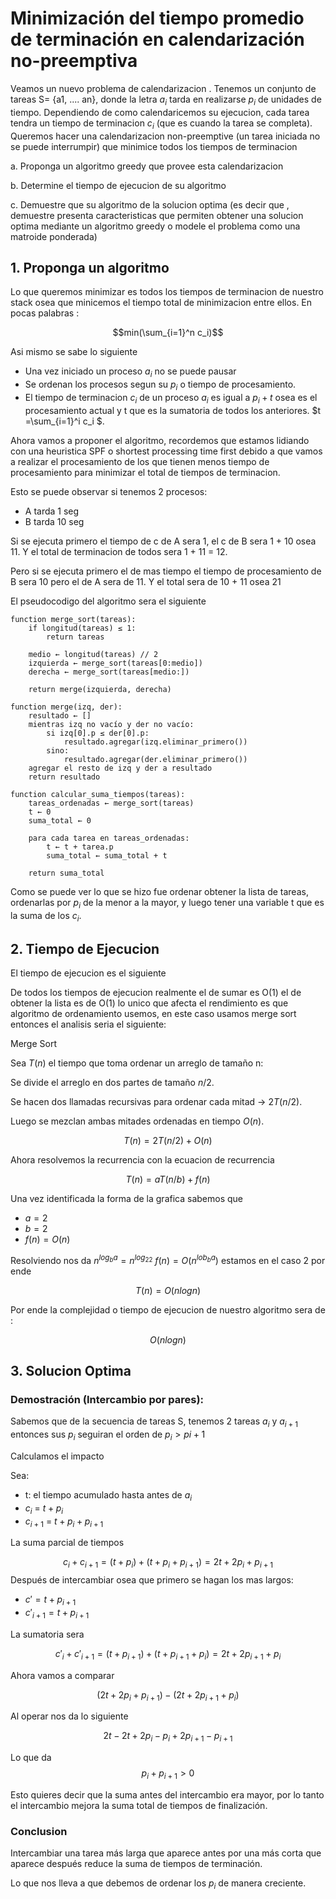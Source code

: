 # Minimización del tiempo promedio de terminación en calendarización no-preemptiva

Veamos un nuevo problema de calendarizacion . Tenemos un conjunto de tareas S= {a1, .... an}, donde la letra $a_i$ tarda en realizarse $p_i$ de unidades de tiempo. Dependiendo de como calendaricemos su ejecucion, cada tarea tendra un tiempo de terminacion $c_i$ (que es cuando la tarea se completa). Queremos hacer una calendarizacion non-preemptive (un tarea iniciada no se puede interrumpir) que minimice todos los tiempos de terminacion

a. Proponga un algoritmo greedy que provee esta calendarizacion

b. Determine el tiempo de ejecucion de su algoritmo

c. Demuestre que su algoritmo de la solucion optima (es decir que , demuestre presenta caracteristicas que permiten obtener una solucion optima mediante un algoritmo greedy o modele el problema como una matroide ponderada)

## 1. Proponga un algoritmo

Lo que queremos minimizar es todos los tiempos de terminacion de nuestro stack osea que minicemos el tiempo total de minimizacion entre ellos. En pocas palabras :

$$min(\sum_{i=1}^n c_i)$$

Asi mismo se sabe lo siguiente

- Una vez iniciado un proceso $a_i$ no se puede pausar
- Se ordenan los procesos segun su $p_i$ o tiempo de procesamiento. 
- El tiempo de terminacion $c_i$ de un proceso $a_i$ es igual a $p_i + t$ osea es el procesamiento actual y t que es la sumatoria de todos los anteriores. $t =\sum_{i=1}^i c_i $.

Ahora vamos a proponer el algoritmo, recordemos que estamos lidiando con una heuristica SPF o shortest processing time first debido a que vamos a realizar el procesamiento de los que tienen menos tiempo de procesamiento para minimizar el total de tiempos de terminacion. 

Esto se puede observar si tenemos 2 procesos:

- A tarda 1 seg
- B tarda 10 seg

Si se ejecuta primero el tiempo de c de A sera 1, el c de B sera 1 + 10 osea 11. Y el total de terminacion de todos sera 1 + 11  = 12.

Pero si se ejecuta primero el de mas tiempo el tiempo de procesamiento de B sera 10 pero el de A sera de 11. Y el total sera de 10 + 11 osea 21


El pseudocodigo del algoritmo sera el siguiente

```plaintext
function merge_sort(tareas):
    if longitud(tareas) ≤ 1:
        return tareas

    medio ← longitud(tareas) // 2
    izquierda ← merge_sort(tareas[0:medio])
    derecha ← merge_sort(tareas[medio:])

    return merge(izquierda, derecha)

function merge(izq, der):
    resultado ← []
    mientras izq no vacío y der no vacío:
        si izq[0].p ≤ der[0].p:
            resultado.agregar(izq.eliminar_primero())
        sino:
            resultado.agregar(der.eliminar_primero())
    agregar el resto de izq y der a resultado
    return resultado

function calcular_suma_tiempos(tareas):
    tareas_ordenadas ← merge_sort(tareas)
    t ← 0
    suma_total ← 0

    para cada tarea en tareas_ordenadas:
        t ← t + tarea.p
        suma_total ← suma_total + t

    return suma_total
```

Como se puede ver lo que se hizo fue ordenar obtener la lista de tareas, ordenarlas por $p_i$ de la menor a la mayor, y luego tener una variable t que es la suma de los $c_i$.

## 2. Tiempo de Ejecucion

El tiempo de ejecucion es el siguiente

De todos los tiempos de ejecucion realmente el de sumar es O(1) el de obtener la lista es de O(1) lo unico que afecta el rendimiento es que algoritmo de ordenamiento usemos, en este caso usamos merge sort entonces el analisis seria el siguiente:

Merge Sort

Sea $T(n)$ el tiempo que toma ordenar un arreglo de tamaño n:

Se divide el arreglo en dos partes de tamaño $n/2$.

Se hacen dos llamadas recursivas para ordenar cada mitad → $2T(n/2)$.

Luego se mezclan ambas mitades ordenadas en tiempo $O(n)$.


$$T(n)=2T(n/2)+O(n)$$

Ahora resolvemos la recurrencia con la ecuacion de recurrencia 

$$T(n)=aT(n/b)+f(n)$$

Una vez identificada la forma de la grafica sabemos que 

- $a=2$
- $b=2$
- $f(n)= O(n)$

Resolviendo nos da $n^{log_ba}= n^{log_22}$  $f(n)=O(n^{lob_ba})$ estamos en el caso 2 por ende

$$T(n)=O(n log n)$$

Por ende la complejidad o tiempo de ejecucion de nuestro algoritmo sera de :

$$O(n log n)$$

## 3. Solucion Optima


### Demostración (Intercambio por pares):

Sabemos que de la secuencia de tareas S, tenemos 2 tareas $a_i$ y $a_{i+1}$ entonces sus $p_i$ seguiran el orden de $p_i > p{i+1}$

Calculamos el impacto

Sea:

- t: el tiempo acumulado hasta antes de $a_i$
- $c_i$ = $t+p_i$
- $c_{i+1}$ = $t+p_i+p_{i+1}$

La suma parcial de tiempos

$$c_i + c_{i+1} = (t+p_i) + (t+p_i+p_{i+1}) = 2t+2p_i+p_{i+1}$$
​
Después de intercambiar osea que primero se hagan los mas largos:

- $c' = t+p_{i+1}$
- $c'_{i+1} = t+p_{i+1}$


La sumatoria sera

$$c'_i + c'_{i+1} = (t+p_{i+1}) + (t+p_{i+1}+p_i) = 2t+2p_{i+1}+p_i$$

Ahora vamos a comparar 

$$(2t+2p_i+p_{i+1})-(2t+2p_{i+1}+p_i)$$

Al operar nos da lo siguiente

$$2t-2t+2p_i-p_i+2p_{i+1}-p_{i+1}$$

Lo que da
$$p_i+p_{i+1}>0$$

Esto quieres decir que la suma antes del intercambio era mayor, por lo tanto el intercambio mejora la suma total de tiempos de finalización.

### Conclusion

Intercambiar una tarea más larga que aparece antes por una más corta que aparece después reduce la suma de tiempos de terminación.

Lo que nos lleva a que debemos de ordenar los $p_i$ de manera creciente.

